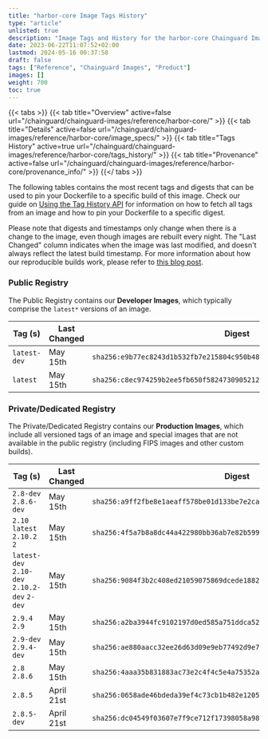```yaml
---
title: "harbor-core Image Tags History"
type: "article"
unlisted: true
description: "Image Tags and History for the harbor-core Chainguard Image"
date: 2023-06-22T11:07:52+02:00
lastmod: 2024-05-16 00:37:58
draft: false
tags: ["Reference", "Chainguard Images", "Product"]
images: []
weight: 700
toc: true
---
```


{{< tabs >}}
{{< tab title="Overview" active=false url="/chainguard/chainguard-images/reference/harbor-core/" >}}
{{< tab title="Details" active=false url="/chainguard/chainguard-images/reference/harbor-core/image_specs/" >}}
{{< tab title="Tags History" active=true url="/chainguard/chainguard-images/reference/harbor-core/tags_history/" >}}
{{< tab title="Provenance" active=false url="/chainguard/chainguard-images/reference/harbor-core/provenance_info/" >}}
{{</ tabs >}}

The following tables contains the most recent tags and digests that can be used to pin your Dockerfile to a specific build of this image. Check our guide on [Using the Tag History API](/chainguard/chainguard-images/using-the-tag-history-api/) for information on how to fetch all tags from an image and how to pin your Dockerfile to a specific digest.

Please note that digests and timestamps only change when there is a change to the image, even though images are rebuilt every night. The "Last Changed" column indicates when the image was last modified, and doesn't always reflect the latest build timestamp. For more information about how our reproducible builds work, please refer to [this blog post](https://www.chainguard.dev/unchained/reproducing-chainguards-reproducible-image-builds).

### Public Registry
The Public Registry contains our **Developer Images**, which typically comprise the `latest*` versions of an image.

| Tag (s)       | Last Changed | Digest                                                                    |
|---------------|--------------|---------------------------------------------------------------------------|
|  `latest-dev` | May 15th     | `sha256:e9b77ec8243d1b532fb7e215804c950b48d4a92c276fbafb0dc816bab2f834fb` |
|  `latest`     | May 15th     | `sha256:c8ec974259b2ee5fb650f5824730905212b5254a0b0bf96d6a0ecb71ea62ba88` |


### Private/Dedicated Registry
The Private/Dedicated Registry contains our **Production Images**, which include all versioned tags of an image and special images that are not available in the public registry (including FIPS images and other custom builds).

| Tag (s)                                       | Last Changed | Digest                                                                    |
|-----------------------------------------------|--------------|---------------------------------------------------------------------------|
|  `2.8-dev` `2.8.6-dev`                        | May 15th     | `sha256:a9ff2fbe8e1aeaff578be01d133be7e2ca841294f5cdb932c4702143e8a0ca05` |
|  `2.10` `latest` `2.10.2` `2`                 | May 15th     | `sha256:4f5a7b8a8dc44a422980bb36ab7e82b599ef63f6d46e8b6542f76b7eecd97ada` |
|  `latest-dev` `2.10-dev` `2.10.2-dev` `2-dev` | May 15th     | `sha256:9084f3b2c408ed21059075869dcede18828be7a7706d2885f697020911eb326d` |
|  `2.9.4` `2.9`                                | May 15th     | `sha256:a2ba3944fc9102197d0ed585a751ddca522393b34478bc1268b860f4b4179c09` |
|  `2.9-dev` `2.9.4-dev`                        | May 15th     | `sha256:ae880aacc32ee26d63d09e9eb77492d9e762de3b11ca1e6bd9fee434c23b8dd3` |
|  `2.8` `2.8.6`                                | May 15th     | `sha256:4aaa35b831883ac73e2c4f4c5e4a75352af5295cec7f26a9a416efecbdf01db3` |
|  `2.8.5`                                      | April 21st   | `sha256:0658ade46bdeda39ef4c73cb1b482e12054bec8d9d92b308519d94e65f7e376b` |
|  `2.8.5-dev`                                  | April 21st   | `sha256:dc04549f03607e7f9ce712f17398058a98f1a19092042f922830d1190f976229` |

